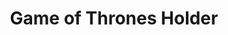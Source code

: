 ---
title: Game of Thrones Holder
image: assets/images/art/photoHolder4.jpg
thumbnail: assets/images/art/photoHolder4.jpg
caption: Sed velit lacus, laoreet at venenatis convallis in lorem tincidunt.
---